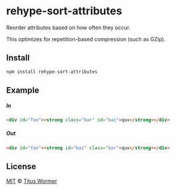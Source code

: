 <!--This file is generated by `build-packages.js`-->

# rehype-sort-attributes

Reorder attributes based on how often they occur.

This optimizes for repetition-based compression (such as GZip).

## Install

```sh
npm install rehype-sort-attributes
```

## Example

##### In

```html
<div id="foo"><strong class="bar" id="baz">qux</strong></div>
```

##### Out

```html
<div id="foo"><strong id="baz" class="bar">qux</strong></div>
```

## License

[MIT](https://github.com/rehypejs/rehype-minify/blob/master/license) © [Titus Wormer](https://wooorm.com)
